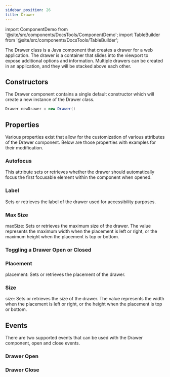 ```yaml
---
sidebar_position: 26 
title: Drawer
---
```


import ComponentDemo from '@site/src/components/DocsTools/ComponentDemo';
import TableBuilder from '@site/src/components/DocsTools/TableBuilder';

The Drawer class is a Java component that creates a drawer for a web application. The drawer is a container that slides into the viewport to expose additional options and information. Multiple drawers can be created in an application, and they will be stacked above each other.

## Constructors

The Drawer component contains a single default constructor which will create a new instance of the Drawer class.

```java
Drawer newDrawer = new Drawer()
```

## Properties

Various properties exist that allow for the customization of various attributes of the Drawer component. Below are those properties with examples for their modification.

### Autofocus

This attribute sets or retrieves whether the drawer should automatically focus the first focusable element within the component when opened.

<!-- Example -->

### Label
Sets or retrieves the label of the drawer used for accessibility purposes.

<!-- Example -->

### Max Size

maxSize: Sets or retrieves the maximum size of the drawer. The value represents the maximum width when the placement is left or right, or the maximum height when the placement is top or bottom.


<!-- Example: -->


### Toggling a Drawer Open or Closed

<!-- Example: -->

### Placement

placement: Sets or retrieves the placement of the drawer.

<!-- Example -->

### Size
size: Sets or retrieves the size of the drawer. The value represents the width when the placement is left or right, or the height when the placement is top or bottom.

<!-- Example -->


## Events

There are two supported events that can be used with the Drawer component, open and close events. 

### Drawer Open

### Drawer Close

<!-- One Example is fine here -->